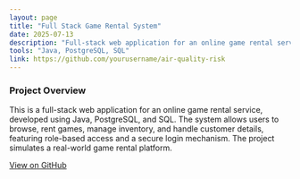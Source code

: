 ```yaml
---
layout: page
title: "Full Stack Game Rental System"
date: 2025-07-13
description: "Full-stack web application for an online game rental service."
tools: "Java, PostgreSQL, SQL"
link: https://github.com/yourusername/air-quality-risk
---
```


### Project Overview

This is a full-stack web application for an online game rental service, developed using Java, PostgreSQL, and SQL. The system allows users to browse, rent games, manage inventory, and handle customer details, featuring role-based access and a secure login mechanism. The project simulates a real-world game rental platform.

[View on GitHub](https://github.com/ynahniyelnovilla/Full-Stack-Game-Rental-App)